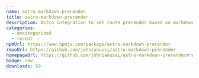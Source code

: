 ```yaml
---
name: astro-markdown-prerender
title: astro-markdown-prerender
description: Astro integration to set route prerender based on markdown frontmatter
categories:
  - uncategorized
  - recent
npmUrl: https://www.npmjs.com/package/astro-markdown-prerender
repoUrl: https://github.com/johnzanussi/astro-markdown-prerender
homepageUrl: https://github.com/johnzanussi/astro-markdown-prerender#readme
badge: new
downloads: 59
---
```

